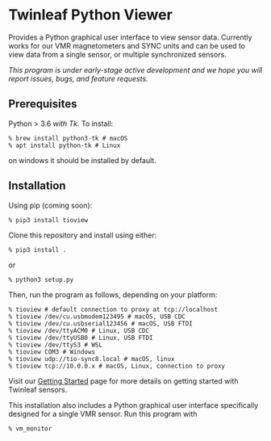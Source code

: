 # Twinleaf Python Viewer

Provides a Python graphical user interface to view sensor data. Currently works for our VMR magnetometers and SYNC units and can be used to view data from a single sensor, or multiple synchronized sensors. 

*This program is under early-stage active development and we hope you will report issues, bugs, and feature requests.*

## Prerequisites

Python > 3.6 *with Tk*. To install:

    % brew install python3-tk # macOS
    % apt install python-tk # Linux

on windows it should be installed by default.

## Installation

Using pip (coming soon):

    % pip3 install tioview

Clone this repository and install using either:

    % pip3 install .

or

    % python3 setup.py

Then, run the program as follows, depending on your platform:

    % tioview # default connection to proxy at tcp://localhost
    % tioview /dev/cu.usbmodem123495 # macOS, USB CDC
    % tioview /dev/cu.usbserial123456 # macOS, USB FTDI
    % tioview /dev/ttyACM0 # Linux, USB CDC
    % tioview /dev/ttyUSB0 # Linux, USB FTDI
    % tioview /dev/ttyS3 # WSL
    % tioview COM3 # Windows
    % tioview udp://tio-sync8.local # macOS, linux
    % tioview tcp://10.0.0.x # macOS, Linux, connection to proxy

Visit our [Getting Started](https://twinleaf.com/start/) page for more details on getting started with Twinleaf sensors.

This installation also includes a Python graphical user interface specifically designed for a single VMR sensor.  Run this program with 

    % vm_monitor
